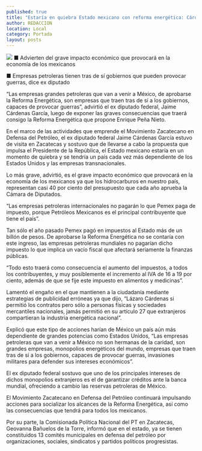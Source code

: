 ```yaml
---
published: true
title: "Estaría en quiebra Estado mexicano con reforma energética: Cárdenas"
author: REDACCION
location: Local
category: Portada
layout: posts
---
```


![](http://i.imgur.com/I87Bidhm.jpg)
■ Advierten del grave impacto económico que provocará en la economía de los mexicanos

■ Empresas petroleras tienen tras de sí gobiernos que pueden provocar guerras, dice ex diputado

“Las empresas grandes petroleras que van a venir a México, de aprobarse la Reforma Energética, son empresas que traen tras de sí a los gobiernos, capaces de provocar guerras”, advirtió el ex diputado federal, Jaime Cárdenas García, luego de exponer las graves consecuencias que traerá consigo la Reforma Energética que propone Enrique Peña Nieto.

En el marco de las actividades que emprende el Movimiento Zacatecano en Defensa del Petróleo, el ex diputado federal Jaime Cárdenas García estuvo de visita en Zacatecas y sostuvo que de llevarse a cabo la propuesta que impulsa el Presidente de la República, el Estado mexicano estaría en un momento de quiebra y se tendría un país cada vez más dependiente de los Estados Unidos y las empresas transnacionales.

Lo más grave, advirtió, es el grave impacto económico que provocará en la economía de los mexicanos ya que los hidrocarburos en nuestro país, representan casi 40 por ciento del presupuesto que cada año aprueba la Cámara de Diputados.

“Las empresas petroleras internacionales no pagarán lo que Pemex paga de impuesto, porque Petróleos Mexicanos es el principal contribuyente que tiene el país”.

Tan sólo el año pasado Pemex pagó en impuestos al Estado más de un billón de pesos. De aprobarse la Reforma Energética no se contaría con este ingreso, las empresas petroleras mundiales no pagarían dicho impuesto lo que implica un vacío fiscal que afectará seriamente la finanzas públicas.

“Todo esto traerá como consecuencia el aumento del impuestos, a todos los contribuyentes, y muy posiblemente el incremento al IVA  de 16 a 19 por ciento, además de que se fije este impuesto en alimentos y medicinas”.

Lamentó el engaño en el que mantienen a la ciudadanía mediante estrategias de publicidad erróneas ya que dijo, “Lázaro Cárdenas si permitió los contratos pero sólo a personas físicas y sociedades mercantiles nacionales, jamás permitió en su artículo 27 que extranjeros compartieran la industria energética nacional”.

Explicó que este tipo de acciones harían de México un país aún más dependiente de grandes potencias como Estados Unidos, “Las empresas petroleras que van a venir a México no son hermanas de la caridad, son grandes empresas, monopolios energéticos del mundo, empresas que traen tras de sí a los gobiernos, capaces de provocar guerras, invasiones militares para defender sus intereses económicos”. 

El ex diputado federal sostuvo que uno de los principales intereses de dichos monopolios extranjeros es el de garantizar créditos ante la banca mundial, ofreciendo a cambio las reservas petroleras de México. 

El Movimiento Zacatecano en Defensa del Petróleo continuará impulsando acciones para socializar los alcances de la Reforma Energética, así como las consecuencias que tendrá para todos los mexicanos. 

Por su parte, la Comisionada Política Nacional del PT en Zacatecas, Geovanna Bañuelos de la Torre, informó que en el estado,  ya se tienen constituidos 13 comités municipales en defensa del petróleo por organizaciones, sociales, sindicatos y partidos políticos progresistas.
